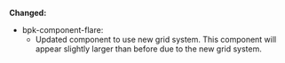 **Changed:**

- bpk-component-flare:
  - Updated component to use new grid system. This component will appear slightly larger than before due to the new grid system.
